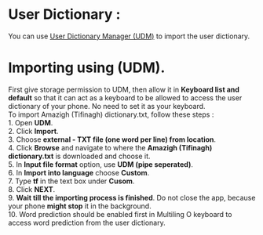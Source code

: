 # User Dictionary :
You can use [User Dictionary Manager (UDM)](https://play.google.com/store/apps/details?id=com.usr.dict.mgr) to import the user dictionary.
 # Importing using (UDM).
 First give storage permission to UDM, then allow it in **Keyboard list and default** so that it can act as a keyboard to be allowed to access the user dictionary of your phone. No need to set it as your keyboard.
<br>To import Amazigh (Tifinagh) dictionary.txt, follow these steps :
<br>1. Open **UDM**.
<br>2. Click **Import**.
<br>3. Choose **external - TXT file (one word per line) from location**.
<br>4. Click **Browse** and navigate to where the **Amazigh (Tifinagh) dictionary.txt** is downloaded and choose it.
<br>5. In **Input file format** option, use **UDM (pipe seperated)**.
<br>6. In **Import into language** choose **Custom**.
<br>7. Type **tf** in the text box under **Cusom**.
<br>8. Click **NEXT**.
<br>9. **Wait till the importing process is finished**. Do not close the app, because your phone **might stop** it in the background.
<br>10. Word prediction should be enabled first in Multiling O keyboard to access word prediction from the user dictionary.
